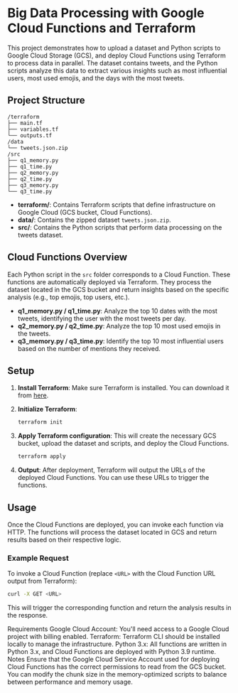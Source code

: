 # Big Data Processing with Google Cloud Functions and Terraform

This project demonstrates how to upload a dataset and Python scripts to Google Cloud Storage (GCS), and deploy Cloud Functions using Terraform to process data in parallel. The dataset contains tweets, and the Python scripts analyze this data to extract various insights such as most influential users, most used emojis, and the days with the most tweets.

## Project Structure
```
/terraform
├── main.tf
├── variables.tf
└── outputs.tf
/data
└── tweets.json.zip
/src
├── q1_memory.py
├── q1_time.py
├── q2_memory.py
├── q2_time.py
├── q3_memory.py
└── q3_time.py
```

- **terraform/**: Contains Terraform scripts that define infrastructure on Google Cloud (GCS bucket, Cloud Functions).
- **data/**: Contains the zipped dataset `tweets.json.zip`.
- **src/**: Contains the Python scripts that perform data processing on the tweets dataset.

## Cloud Functions Overview

Each Python script in the `src` folder corresponds to a Cloud Function. These functions are automatically deployed via Terraform. They process the dataset located in the GCS bucket and return insights based on the specific analysis (e.g., top emojis, top users, etc.).

- **q1_memory.py / q1_time.py**: Analyze the top 10 dates with the most tweets, identifying the user with the most tweets per day.
- **q2_memory.py / q2_time.py**: Analyze the top 10 most used emojis in the tweets.
- **q3_memory.py / q3_time.py**: Identify the top 10 most influential users based on the number of mentions they received.

## Setup

1. **Install Terraform**: Make sure Terraform is installed. You can download it from [here](https://www.terraform.io/downloads.html).

2. **Initialize Terraform**:
    ```bash
    terraform init
    ```

3. **Apply Terraform configuration**: 
    This will create the necessary GCS bucket, upload the dataset and scripts, and deploy the Cloud Functions.
    ```bash
    terraform apply
    ```

4. **Output**: 
   After deployment, Terraform will output the URLs of the deployed Cloud Functions. You can use these URLs to trigger the functions.

## Usage

Once the Cloud Functions are deployed, you can invoke each function via HTTP. The functions will process the dataset located in GCS and return results based on their respective logic.

### Example Request

To invoke a Cloud Function (replace `<URL>` with the Cloud Function URL output from Terraform):

```bash
curl -X GET <URL>
```

This will trigger the corresponding function and return the analysis results in the response.

Requirements
Google Cloud Account: You'll need access to a Google Cloud project with billing enabled.
Terraform: Terraform CLI should be installed locally to manage the infrastructure.
Python 3.x: All functions are written in Python 3.x, and Cloud Functions are deployed with Python 3.9 runtime.
Notes
Ensure that the Google Cloud Service Account used for deploying Cloud Functions has the correct permissions to read from the GCS bucket.
You can modify the chunk size in the memory-optimized scripts to balance between performance and memory usage.